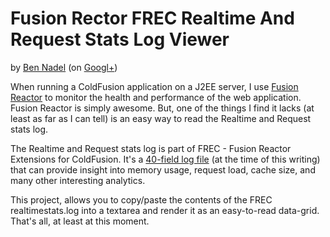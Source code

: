 
# Fusion Rector FREC Realtime And Request Stats Log Viewer

by [Ben Nadel][1] (on [Googl+][2])

When running a ColdFusion application on a J2EE server, I use 
[Fusion Reactor][3] to monitor the health and performance of the web 
application. Fusion Reactor is simply awesome. But, one of the things I find
it lacks (at least as far as I can tell) is an easy way to read the Realtime 
and Request stats log.

The Realtime and Request stats log is part of FREC - Fusion Reactor Extensions
for ColdFusion. It's a [40-field log file][4] (at the time of this writing) 
that can provide insight into memory usage, request load, cache size, and many
other interesting analytics.

This project, allows you to copy/paste the contents of the FREC 
realtimestats.log into a textarea and render it as an easy-to-read data-grid.
That's all, at least at this moment.

[1]: http://www.bennadel.com
[2]: https://plus.google.com/108976367067760160494?rel=author
[3]: http://www.fusion-reactor.com
[4]: http://docs.intergral.com/pages/viewpage.action?pageId=27656428